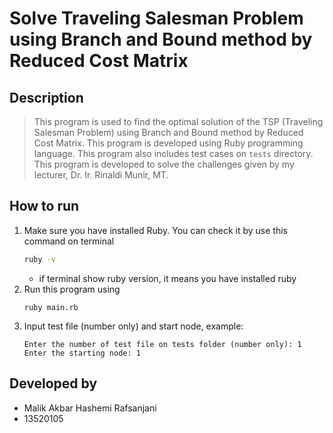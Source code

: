 # Solve Traveling Salesman Problem using Branch and Bound method by Reduced Cost Matrix

## Description
> This program is used to find the optimal solution of the TSP (Traveling Salesman Problem) using Branch and Bound method by Reduced Cost Matrix. This program is developed using Ruby programming language. This program also includes test cases on `tests` directory. This program is developed to solve the challenges given by my lecturer, Dr. Ir. Rinaldi Munir, MT.

## How to run
1. Make sure you have installed Ruby. You can check it by use this command on terminal
    ```sh
    ruby -v
    ```
    - if terminal show ruby version, it means you have installed ruby
2. Run this program using
   ```
   ruby main.rb
   ```
3. Input test file (number only) and start node, example:
   ```
   Enter the number of test file on tests folder (number only): 1
   Enter the starting node: 1
   ```

## Developed by
- Malik Akbar Hashemi Rafsanjani
- 13520105